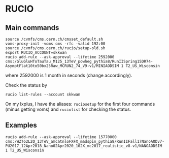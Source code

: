 # RUCIO

## Main commands

```
source /cvmfs/cms.cern.ch/cmsset_default.sh
voms-proxy-init -voms cms -rfc -valid 192:00
source /cvmfs/cms.cern.ch/rucio/setup-old.sh
export RUCIO_ACCOUNT=skkwan
rucio add-rule --ask-approval --lifetime 2592000 cms:/GluGluHToTauTau_M125_13TeV_powheg_pythia8/RunIISpring15DR74-AsymptFlat10to50bx25Raw_MCRUN2_74_V9-v1/MINIAODSIM 1 T2_US_Wisconsin
```
where 2592000 is 1 month in seconds (change accordingly).

Check the status by

```
rucio list-rules --account skkwan
```

On my lxplus, I have the aliases: `ruciosetup` for the first four commands (minus getting voms) and `ruciolist` for checking the status.

## Examples

```
rucio add-rule --ask-approval --lifetime 15770000 cms:/WZTo2L2Q_13TeV_amcatnloFXFX_madspin_pythia8/RunIIFall17NanoAODv7-PU2017_12Apr2018_Nano02Apr2020_102X_mc2017_realistic_v8-v1/NANOAODSIM 1 T2_US_Wisconsin
```